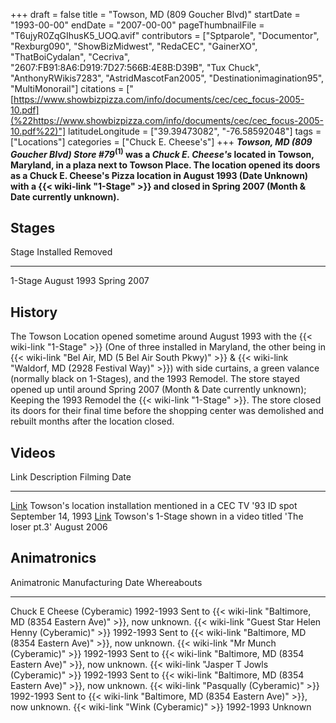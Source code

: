 +++
draft = false
title = "Towson, MD (809 Goucher Blvd)"
startDate = "1993-00-00"
endDate = "2007-00-00"
pageThumbnailFile = "T6ujyR0ZqGIhusK5_UOQ.avif"
contributors = ["Sptparole", "Documentor", "Rexburg090", "ShowBizMidwest", "RedaCEC", "GainerXO", "ThatBoiCydalan", "Cecriva", "2607:FB91:8A6:D919:7D27:566B:4E8B:D39B", "Tux Chuck", "AnthonyRWikis7283", "AstridMascotFan2005", "Destinationimagination95", "MultiMonorail"]
citations = ["[https://www.showbizpizza.com/info/documents/cec/cec_focus-2005-10.pdf](%22https://www.showbizpizza.com/info/documents/cec/cec_focus-2005-10.pdf%22)"]
latitudeLongitude = ["39.39473082", "-76.58592048"]
tags = ["Locations"]
categories = ["Chuck E. Cheese's"]
+++
***Towson, MD (809 Goucher Blvd)* ***Store #79*<sup>(1)</sup> was a *Chuck E. Cheese's* located in Towson, Maryland, in a plaza next to Towson Place.
The location opened its doors as a Chuck E. Cheese's Pizza location in August 1993 (Date Unknown) with a {{< wiki-link "1-Stage" >}} and closed in Spring 2007 (Month & Date currently unknown).****

## Stages

  Stage     Installed     Removed
  --------- ------------- -------------
  1-Stage   August 1993   Spring 2007

## History

The Towson Location opened sometime around August 1993 with the {{< wiki-link "1-Stage" >}} (One of three installed in Maryland, the other being in {{< wiki-link "Bel Air, MD (5 Bel Air South Pkwy)" >}} & {{< wiki-link "Waldorf, MD (2928 Festival Way)" >}}) with side curtains, a green valance (normally black on 1-Stages), and the 1993 Remodel. The store stayed opened up until around Spring 2007 (Month & Date currently unknown); Keeping the 1993 Remodel the {{< wiki-link "1-Stage" >}}. The store closed its doors for their final time before the shopping center was demolished and rebuilt months after the location closed.

## Videos

  Link                                                  Description                                                          Filming Date
  ----------------------------------------------------- -------------------------------------------------------------------- --------------------
  [Link](https://youtu.be/XK8Az2zKNsw?t=2871)           Towson's location installation mentioned in a CEC TV '93 ID spot   September 14, 1993
  [Link](https://www.youtube.com/watch?v=lJoeu1z5nnw)   Towson's 1-Stage shown in a video titled 'The loser pt.3'         August 2006

## Animatronics

  Animatronic                                                  Manufacturing Date   Whereabouts
  ------------------------------------------------------------ -------------------- --------------------------------------------------------------------------------
  Chuck E Cheese (Cyberamic)                                   1992-1993            Sent to {{< wiki-link "Baltimore, MD (8354 Eastern Ave)" >}}, now unknown.
  {{< wiki-link "Guest Star Helen Henny (Cyberamic)" >}}   1992-1993            Sent to {{< wiki-link "Baltimore, MD (8354 Eastern Ave)" >}}, now unknown.
  {{< wiki-link "Mr Munch (Cyberamic)" >}}                 1992-1993            Sent to {{< wiki-link "Baltimore, MD (8354 Eastern Ave)" >}}, now unknown.
  {{< wiki-link "Jasper T Jowls (Cyberamic)" >}}           1992-1993            Sent to {{< wiki-link "Baltimore, MD (8354 Eastern Ave)" >}}, now unknown.
  {{< wiki-link "Pasqually (Cyberamic)" >}}                1992-1993            Sent to {{< wiki-link "Baltimore, MD (8354 Eastern Ave)" >}}, now unknown.
  {{< wiki-link "Wink (Cyberamic)" >}}                     1992-1993            Unknown
